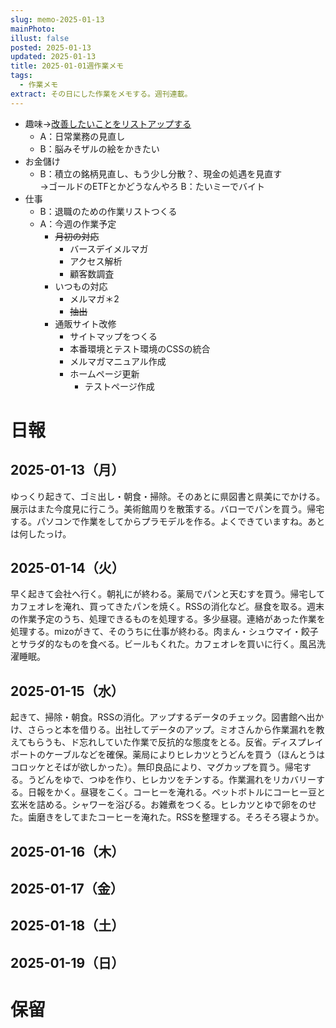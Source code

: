 ```yaml
---
slug: memo-2025-01-13
mainPhoto: 
illust: false
posted: 2025-01-13
updated: 2025-01-13
title: 2025-01-01週作業メモ
tags:
  - 作業メモ
extract: その日にした作業をメモする。週刊連載。
---
```

- 趣味→[改善したいことをリストアップする](2022-03-07-改善したいこと・欲しいもの・やりたいこと.md)
  - A：日常業務の見直し
  - B：脳みそザルの絵をかきたい
- お金儲け
  - B：積立の銘柄見直し、もう少し分散？、現金の処遇を見直す  
    →ゴールドのETFとかどうなんやろ
  B：たいミーでバイト
- 仕事
  - B：退職のための作業リストつくる
  - A：今週の作業予定
    - ~~月初の対応~~
        - バースデイメルマガ
        - アクセス解析
        - 顧客数調査
    - いつもの対応 
      - メルマガ＊2
      - ~~抽出~~
    - 通販サイト改修
        - サイトマップをつくる
        - 本番環境とテスト環境のCSSの統合
        - メルマガマニュアル作成
      - ホームページ更新
        - テストページ作成

# 日報

## 2025-01-13（月）

ゆっくり起きて、ゴミ出し・朝食・掃除。そのあとに県図書と県美にでかける。展示はまた今度見に行こう。美術館周りを散策する。バローでパンを買う。帰宅する。パソコンで作業をしてからプラモデルを作る。よくできていますね。あとは何したっけ。
## 2025-01-14（火）

早く起きて会社へ行く。朝礼にが終わる。薬局でパンと天むすを買う。帰宅してカフェオレを淹れ、買ってきたパンを焼く。RSSの消化など。昼食を取る。週末の作業予定のうち、処理できるものを処理する。多少昼寝。連絡があった作業を処理する。mizoがきて、そのうちに仕事が終わる。肉まん・シュウマイ・餃子とサラダ的なものを食べる。ビールもくれた。カフェオレを買いに行く。風呂洗濯睡眠。
## 2025-01-15（水）

起きて、掃除・朝食。RSSの消化。アップするデータのチェック。図書館へ出かけ、さらっと本を借りる。出社してデータのアップ。ミオさんから作業漏れを教えてもらうも、ド忘れしていた作業で反抗的な態度をとる。反省。ディスプレイポートのケーブルなどを確保。薬局によりヒレカツとうどんを買う（ほんとうはコロッケとそばが欲しかった）。無印良品により、マグカップを買う。帰宅する。うどんをゆで、つゆを作り、ヒレカツをチンする。作業漏れをリカバリーする。日報をかく。昼寝をこく。コーヒーを淹れる。ペットボトルにコーヒー豆と玄米を詰める。シャワーを浴びる。お雑煮をつくる。ヒレカツとゆで卵をのせた。歯磨きをしてまたコーヒーを淹れた。RSSを整理する。そろそろ寝ようか。
## 2025-01-16（木）
## 2025-01-17（金）
## 2025-01-18（土）
## 2025-01-19（日）
# 保留
